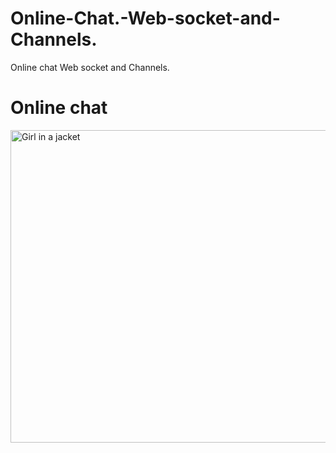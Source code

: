 # Online-Chat.-Web-socket-and-Channels.
Online chat Web socket and Channels.
<h1> Online chat </h1>

<img src="https://user-images.githubusercontent.com/85695336/202900410-edbf15b6-f287-41de-ad20-34a8570e6df5.png" alt="Girl in a jacket" width="750" height="500">
